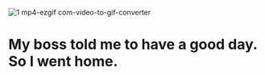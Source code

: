
![1 mp4-ezgif com-video-to-gif-converter](https://github.com/user-attachments/assets/df031688-e84f-4b72-92b9-04e866a12d6b)
# My boss told me to have a good day. So I went home.
